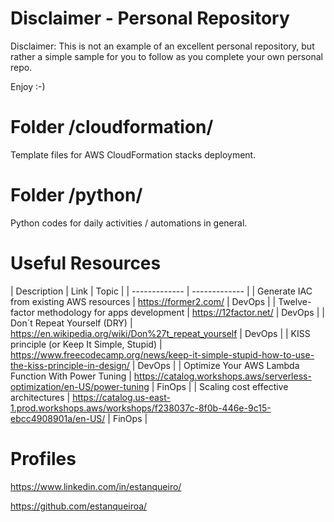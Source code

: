 # Disclaimer - Personal Repository

Disclaimer: This is not an example of an excellent personal repository, but rather a simple sample for you to follow as you complete your own personal repo. 

Enjoy :-)

# Folder /cloudformation/

Template files for AWS CloudFormation stacks deployment.

# Folder /python/

Python codes for daily activities / automations in general.

# Useful Resources

| Description  | Link | Topic |
| ------------- | ------------- |
| Generate IAC from existing AWS resources  | https://former2.com/ | DevOps |
| Twelve-factor methodology for apps development | https://12factor.net/ | DevOps |
| Don´t Repeat Yourself (DRY) | https://en.wikipedia.org/wiki/Don%27t_repeat_yourself | DevOps |
| KISS principle (or Keep It Simple, Stupid) | https://www.freecodecamp.org/news/keep-it-simple-stupid-how-to-use-the-kiss-principle-in-design/ | DevOps |
| Optimize Your AWS Lambda Function With Power Tuning | https://catalog.workshops.aws/serverless-optimization/en-US/power-tuning | FinOps |
| Scaling cost effective architectures | https://catalog.us-east-1.prod.workshops.aws/workshops/f238037c-8f0b-446e-9c15-ebcc4908901a/en-US/ | FinOps |

# Profiles

https://www.linkedin.com/in/estanqueiro/

https://github.com/estanqueiroa/
